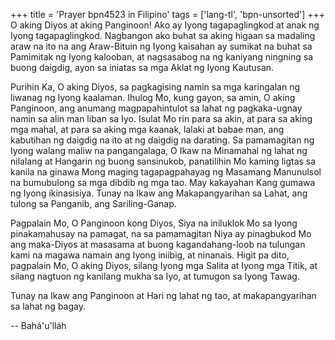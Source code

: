 +++
title = 'Prayer bpn4523 in Filipino'
tags = ['lang-tl', 'bpn-unsorted']
+++
O aking Diyos at aking Panginoon! Ako ay Iyong tagapaglingkod at anak ng Iyong tagapaglingkod. Nagbangon ako buhat sa aking higaan sa madaling araw na ito na ang Araw-Bituin ng Iyong kaisahan ay sumikat na buhat sa Pamimitak ng Iyong kalooban, at nagsasabog na ng kaniyang ningning sa buong daigdig, ayon sa iniatas sa mga Aklat ng Iyong Kautusan.

Purihin Ka, O aking Diyos, sa pagkagising namin sa mga karingalan ng liwanag ng Iyong kaalaman. Ihulog Mo, kung gayon, sa amin, O aking Panginoon, ang anumang magpapahintulot sa lahat ng pagkaka-ugnay namin sa alin man liban sa Iyo. Isulat Mo rin para sa akin, at para sa aking mga mahal, at para sa aking mga kaanak, lalaki at babae man, ang kabutihan ng daigdig na ito at ng daigdig na darating. Sa pamamagitan ng Iyong walang maliw na pangangalaga, O Ikaw na Minamahal ng lahat ng nilalang at Hangarin ng buong sansinukob, panatilihin Mo kaming ligtas sa kanila na ginawa Mong maging tagapagpahayag ng Masamang Manunulsol na bumubulong sa mga dibdib ng mga tao. May kakayahan Kang gumawa ng Iyong ikinasisiya. Tunay na Ikaw ang Makapangyarihan sa Lahat, ang tulong sa Panganib, ang Sariling-Ganap. 

Pagpalain Mo, O Panginoon kong Diyos, Siya na iniluklok Mo sa Iyong pinakamahusay na pamagat, na sa pamamagitan Niya ay pinagbukod Mo ang maka-Diyos at masasama at buong kagandahang-loob na tulungan kami na magawa namain ang Iyong iniibig, at ninanais. Higit pa dito, pagpalain Mo, O aking Diyos, silang Iyong mga Salita at Iyong mga Titik, at silang nagtuon ng kanilang mukha sa Iyo, at tumugon sa Iyong Tawag.

Tunay na Ikaw ang Panginoon at Hari ng lahat ng tao, at makapangyarihan sa lahat ng bagay.

-- Bahá'u'lláh
